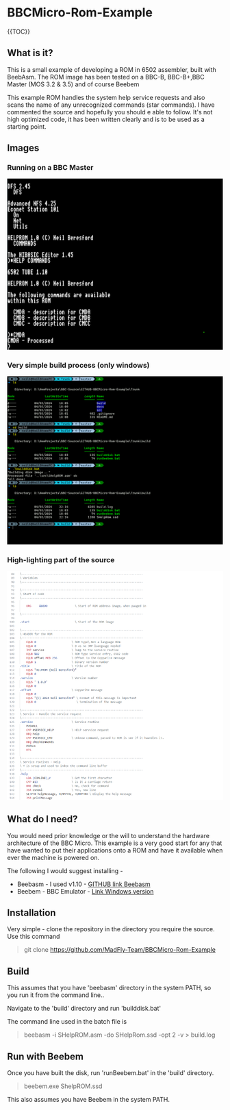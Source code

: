 <h1>BBCMicro-Rom-Example</h1>


{{TOC}}

## What is it?
This is a small example of developing a ROM in 6502 assembler, built with BeebAsm. The ROM image has been tested on a BBC-B, BBC-B+,BBC Master (MOS 3.2 &amp; 3.5) and of course Beebem

This example ROM handles the system help service requests and also scans the name of any unrecognized commands (star commands). I have commented the source and hopefully you should e able to follow. It's not high optimized code, it has been written clearly and is to be used as a starting point.  

## Images

### Running on a BBC Master
![Running on a BBC Master](./images/bbcrom1.png)
### Very simple build process (only windows)
![Simple build](./images/bbcrom2.png)
### High-lighting part of the source
![Showing a portion of the source](./images/bbcrom3.png)

## What do I need?

You would need prior knowledge or the will to understand the hardware architecture of the BBC Micro. This example is a very good start for any that have wanted to put their applications onto a ROM and have it available when ever the machine is powered on.

The following I would suggest installing  - 

* Beebasm - I used v1.10 -  [GITHUB link Beebasm](https://github.com/stardot/beebasm)
* Beebem - BBC Emulator - [Link Windows version](http://www.mkw.me.uk/beebem/index.html)

## Installation

Very simple  - clone the repository in the directory you require the source. Use this command

 > git clone https://github.com/MadFly-Team/BBCMicro-Rom-Example


## Build

This assumes that you have 'beebasm' directory in the system PATH, so you run it from the command line.. 

Navigate to the 'build' directory and run 'builddisk.bat'

The command line used in the batch file is

> beebasm -i SHelpROM.asm -do SHelpRom.ssd -opt 2 -v > build.log

## Run with Beebem

Once you have built the disk, run 'runBeebem.bat' in the 'build' directory.

> beebem.exe ShelpROM.ssd


This also assumes you have Beebem in the system PATH.



